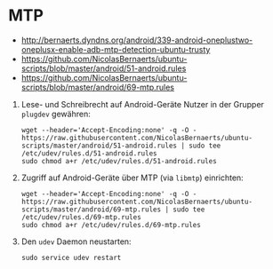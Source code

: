# MTP

+   <http://bernaerts.dyndns.org/android/339-android-oneplustwo-oneplusx-enable-adb-mtp-detection-ubuntu-trusty>
+   <https://github.com/NicolasBernaerts/ubuntu-scripts/blob/master/android/51-android.rules>
+   <https://github.com/NicolasBernaerts/ubuntu-scripts/blob/master/android/69-mtp.rules>

<!---->

1.  Lese- und Schreibrecht auf Android-Geräte Nutzer in der Grupper `plugdev` gewähren:

        wget --header='Accept-Encoding:none' -q -O - https://raw.githubusercontent.com/NicolasBernaerts/ubuntu-scripts/master/android/51-android.rules | sudo tee /etc/udev/rules.d/51-android.rules
        sudo chmod a+r /etc/udev/rules.d/51-android.rules
2.  Zugriff auf Android-Geräte über MTP (via `libmtp`) einrichten:

        wget --header='Accept-Encoding:none' -q -O - https://raw.githubusercontent.com/NicolasBernaerts/ubuntu-scripts/master/android/69-mtp.rules | sudo tee /etc/udev/rules.d/69-mtp.rules
        sudo chmod a+r /etc/udev/rules.d/69-mtp.rules
3.  Den `udev` Daemon neustarten:

        sudo service udev restart
